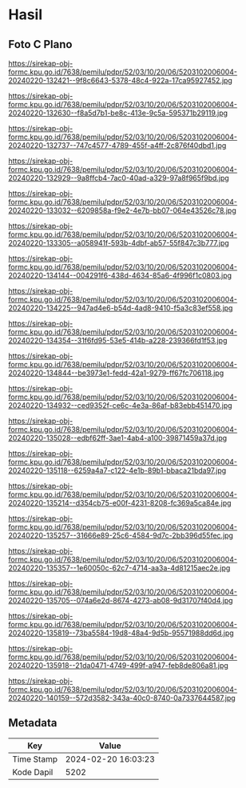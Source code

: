 # Hasil

## Foto C Plano

https://sirekap-obj-formc.kpu.go.id/7638/pemilu/pdpr/52/03/10/20/06/5203102006004-20240220-132421--9f8c6643-5378-48c4-922a-17ca95927452.jpg

https://sirekap-obj-formc.kpu.go.id/7638/pemilu/pdpr/52/03/10/20/06/5203102006004-20240220-132630--f8a5d7b1-be8c-413e-9c5a-595371b29119.jpg

https://sirekap-obj-formc.kpu.go.id/7638/pemilu/pdpr/52/03/10/20/06/5203102006004-20240220-132737--747c4577-4789-455f-a4ff-2c876f40dbd1.jpg

https://sirekap-obj-formc.kpu.go.id/7638/pemilu/pdpr/52/03/10/20/06/5203102006004-20240220-132929--9a8ffcb4-7ac0-40ad-a329-97a8f965f9bd.jpg

https://sirekap-obj-formc.kpu.go.id/7638/pemilu/pdpr/52/03/10/20/06/5203102006004-20240220-133032--6209858a-f9e2-4e7b-bb07-064e43526c78.jpg

https://sirekap-obj-formc.kpu.go.id/7638/pemilu/pdpr/52/03/10/20/06/5203102006004-20240220-133305--a058941f-593b-4dbf-ab57-55f847c3b777.jpg

https://sirekap-obj-formc.kpu.go.id/7638/pemilu/pdpr/52/03/10/20/06/5203102006004-20240220-134144--004291f6-438d-4634-85a6-4f996f1c0803.jpg

https://sirekap-obj-formc.kpu.go.id/7638/pemilu/pdpr/52/03/10/20/06/5203102006004-20240220-134225--947ad4e6-b54d-4ad8-9410-f5a3c83ef558.jpg

https://sirekap-obj-formc.kpu.go.id/7638/pemilu/pdpr/52/03/10/20/06/5203102006004-20240220-134354--31f6fd95-53e5-414b-a228-239366fd1f53.jpg

https://sirekap-obj-formc.kpu.go.id/7638/pemilu/pdpr/52/03/10/20/06/5203102006004-20240220-134844--be3973e1-fedd-42a1-9279-ff67fc706118.jpg

https://sirekap-obj-formc.kpu.go.id/7638/pemilu/pdpr/52/03/10/20/06/5203102006004-20240220-134932--ced9352f-ce6c-4e3a-86af-b83ebb451470.jpg

https://sirekap-obj-formc.kpu.go.id/7638/pemilu/pdpr/52/03/10/20/06/5203102006004-20240220-135028--edbf62ff-3ae1-4ab4-a100-39871459a37d.jpg

https://sirekap-obj-formc.kpu.go.id/7638/pemilu/pdpr/52/03/10/20/06/5203102006004-20240220-135118--6259a4a7-c122-4e1b-89b1-bbaca21bda97.jpg

https://sirekap-obj-formc.kpu.go.id/7638/pemilu/pdpr/52/03/10/20/06/5203102006004-20240220-135214--d354cb75-e00f-4231-8208-fc369a5ca84e.jpg

https://sirekap-obj-formc.kpu.go.id/7638/pemilu/pdpr/52/03/10/20/06/5203102006004-20240220-135257--31666e89-25c6-4584-9d7c-2bb396d55fec.jpg

https://sirekap-obj-formc.kpu.go.id/7638/pemilu/pdpr/52/03/10/20/06/5203102006004-20240220-135357--1e60050c-62c7-4714-aa3a-4d81215aec2e.jpg

https://sirekap-obj-formc.kpu.go.id/7638/pemilu/pdpr/52/03/10/20/06/5203102006004-20240220-135705--074a6e2d-8674-4273-ab08-9d31707f40d4.jpg

https://sirekap-obj-formc.kpu.go.id/7638/pemilu/pdpr/52/03/10/20/06/5203102006004-20240220-135819--73ba5584-19d8-48a4-9d5b-95571988dd6d.jpg

https://sirekap-obj-formc.kpu.go.id/7638/pemilu/pdpr/52/03/10/20/06/5203102006004-20240220-135918--21da0471-4749-499f-a947-feb8de806a81.jpg

https://sirekap-obj-formc.kpu.go.id/7638/pemilu/pdpr/52/03/10/20/06/5203102006004-20240220-140159--572d3582-343a-40c0-8740-0a7337644587.jpg


## Metadata

| Key        | Value               |
| ---------- | ------------------- |
| Time Stamp | 2024-02-20 16:03:23 |
| Kode Dapil | 5202                |



